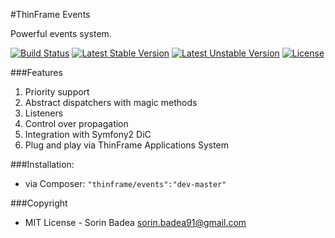 #ThinFrame Events

Powerful events system.

[![Build Status](https://secure.travis-ci.org/thinframe/events.png?branch=master)](http://travis-ci.org/thinframe/events)
[![Latest Stable Version](https://poser.pugx.org/thinframe/events/v/stable.png)](https://packagist.org/packages/thinframe/events)
[![Latest Unstable Version](https://poser.pugx.org/thinframe/events/v/unstable.png)](https://packagist.org/packages/thinframe/events)
[![License](https://poser.pugx.org/thinframe/events/license.png)](https://packagist.org/packages/thinframe/events)

###Features
1. Priority support
2. Abstract dispatchers with magic methods
3. Listeners
4. Control over propagation
5. Integration with Symfony2 DiC
6. Plug and play via ThinFrame Applications System

###Installation:
* via Composer: `"thinframe/events":"dev-master"`

###Copyright
* MIT License - Sorin Badea <sorin.badea91@gmail.com>